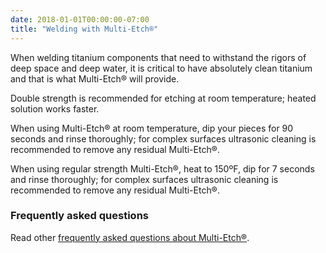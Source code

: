 ```yaml
---
date: 2018-01-01T00:00:00-07:00
title: "Welding with Multi-Etch®"
---
```


When welding titanium components that need to withstand the rigors of deep space and deep water, it is critical to have absolutely clean titanium and that is what Multi-Etch® will provide.

Double strength is recommended for etching at room temperature; heated solution works faster.

When using Multi-Etch® at room temperature, dip your pieces for 90 seconds and rinse thoroughly; for complex surfaces ultrasonic cleaning is recommended to remove any residual Multi-Etch®.

When using regular strength Multi-Etch®, heat to 150ºF, dip for 7 seconds and rinse thoroughly; for complex surfaces ultrasonic cleaning is recommended to remove any residual Multi-Etch®.

### Frequently asked questions

Read other [frequently asked questions about Multi-Etch®](/faq/).

